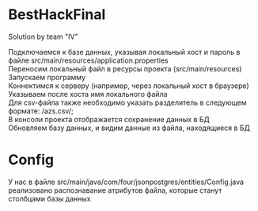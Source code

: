 # BestHackFinal
Solution by team "IV"

Подключаемся к базе данных, указывая локальный хост и пароль в файле src/main/resources/application.properties  
Переносим локальный файл в ресурсы проекта (src/main/resources)  
Запускаем программу  
Коннектимся к серверу (например, через локальный хост в браузере)  
Указываем после хоста имя локального файла  
Для csv-файла также необходимо указать разделитель в следующем формате: /azs.csv/;  
В консоли проекта отображается сохранение данных в БД  
Обновляем базу данных, и видим данные из файла, находящиеся в БД  

# Config
У нас в файле src/main/java/com/four/jsonpostgres/entities/Config.java реализовано распознавание атрибутов файла, которые станут столбцами базы данных 
